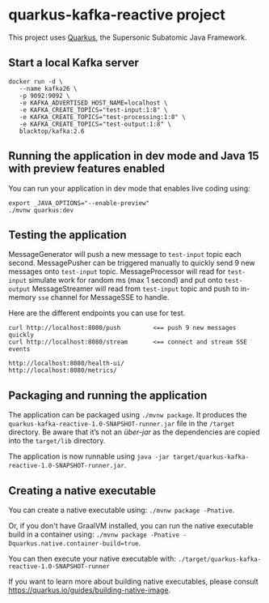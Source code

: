 # quarkus-kafka-reactive project
This project uses [Quarkus](https://quarkus.io/), the Supersonic Subatomic Java Framework.

## Start a local Kafka server
```
docker run -d \
   --name kafka26 \
   -p 9092:9092 \
   -e KAFKA_ADVERTISED_HOST_NAME=localhost \
   -e KAFKA_CREATE_TOPICS="test-input:1:8" \
   -e KAFKA_CREATE_TOPICS="test-processing:1:8" \
   -e KAFKA_CREATE_TOPICS="test-output:1:8" \
   blacktop/kafka:2.6
```

## Running the application in dev mode and Java 15 with preview features enabled
You can run your application in dev mode that enables live coding using:
```
export _JAVA_OPTIONS="--enable-preview"
./mvnw quarkus:dev
```

## Testing the application
MessageGenerator will push a new message to `test-input` topic each second.
MessagePusher can be triggered manually to quickly send 9 new messages onto `test-input` topic.
MessageProcessor will read for `test-input` simulate work for random ms (max 1 second) and put onto `test-output`
MessageStreamer will read from `test-input` topic and push to in-memory `sse` channel for MessageSSE to handle.

Here are the different endpoints you can use for test.
```
curl http://localhost:8080/push         <== push 9 new messages quickly
curl http://localhost:8080/stream       <== connect and stream SSE events

http://localhost:8080/health-ui/
http://localhost:8080/metrics/
```

## Packaging and running the application

The application can be packaged using `./mvnw package`.
It produces the `quarkus-kafka-reactive-1.0-SNAPSHOT-runner.jar` file in the `/target` directory.
Be aware that it’s not an _über-jar_ as the dependencies are copied into the `target/lib` directory.

The application is now runnable using `java -jar target/quarkus-kafka-reactive-1.0-SNAPSHOT-runner.jar`.

## Creating a native executable

You can create a native executable using: `./mvnw package -Pnative`.

Or, if you don't have GraalVM installed, you can run the native executable build in a container using: `./mvnw package -Pnative -Dquarkus.native.container-build=true`.

You can then execute your native executable with: `./target/quarkus-kafka-reactive-1.0-SNAPSHOT-runner`

If you want to learn more about building native executables, please consult https://quarkus.io/guides/building-native-image.
